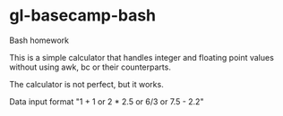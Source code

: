 # gl-basecamp-bash
Bash homework

This is a simple calculator that handles integer and floating point values without using awk, bc or their counterparts. 

The calculator is not perfect, but it works. 

Data input format "1 + 1 or 2 * 2.5 or 6/3 or 7.5 - 2.2"
